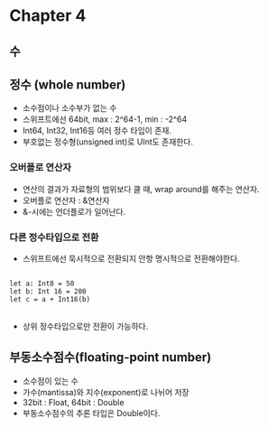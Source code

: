 # Chapter 4
## 수
## 정수 (whole number)
- 소수점이나 소수부가 없는 수
- 스위프트에선 64bit, max : 2^64-1, min : -2^64
- Int64, Int32, Int16등 여러 정수 타입이 존재.
- 부호없는 정수형(unsigned int)로 UInt도 존재한다.

### 오버플로 연산자
- 연산의 결과가 자료형의 범위보다 클 때, wrap around를 해주는 연산자.
- 오버플로 연산자 : &연산자
- &-시에는 언더플로가 일어난다.

### 다른 정수타입으로 전환
- 스위프트에선 묵시적으로 전환되지 안항 명시적으로 전환해야한다.
<pre>
<code>
let a: Int8 = 50
let b: Int 16 = 200
let c = a + Int16(b)
</code>
</pre>
- 상위 정수타입으로만 전환이 가능하다.

## 부동소수점수(floating-point number)
- 소수점이 있는 수
- 가수(mantissa)와 지수(exponent)로 나뉘어 저장
- 32bit : Float, 64bit : Double
- 부동소수점수의 추론 타입은 Double이다.
